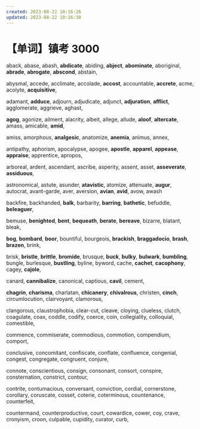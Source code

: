 ```yaml
---
created: 2023-08-22 10:16:26
updated: 2023-08-22 10:16:38
---
```

# 【单词】镇考 3000

aback, abase, abash, **abdicate**, abiding, **abject**, **abominate**, aboriginal, **abrade**, **abrogate**, **abscond**, abstain, 

abysmal, accede, acclimate, accolade, **accost**, accountable, **accrete**, acme, acolyte, **acquisitive**, 

adamant, **adduce**, adjourn, adjudicate, adjunct, **adjuration**, **afflict**, agglomerate, aggrieve, aghast, 

**agog**, agonize, ailment, alacrity, albeit, allege, allude, **aloof**, **altercate**, amass, amicable, **amid**,

amiss, amorphous, **analgesic**, anatomize, **anemia**, animus, annex, 

antipathy, aphorism, apocalypse, apogee, **apostle**, **apparel**, **appease**, **appraise**, apprentice, apropos, 

arboreal, ardent, ascendant, ascribe, asperity, assent, asset, **asseverate**, **assiduous**, 

astronomical, astute, asunder, **atavistic**, atomize, attenuate, **augur**, autocrat, avant-garde, aver, aversion, **avian**, **avid**, avow, awash

backfire, backhanded, **balk**, barbarity, **barring**, **bathetic**, befuddle, **beleaguer**, 

bemuse, **benighted**, **bent**, **bequeath**, **berate**, **bereave**, bizarre, blatant, bleak, 

**bog**, **bombard**, **boor**, bountiful, bourgeois, **brackish**, **braggadocio**, **brash**, **brazen**, brink, 

brisk, **bristle**, **brittle**, **bromide**, brusque, **buck**, **bulky**, **bulwark**, **bumbling**, bungle, burlesque, **bustling**, byline, byword, cache, **cachet**, **cacophony**, cagey, **cajole**, 

canard, **cannibalize**, canonical, captious, **cavil**, cement, 

**chagrin**, **charisma**, charlatan, **chicanery**, **chivalrous**, christen, **cinch**, circumlocution, clairvoyant, clamorous, 

clangorous, claustrophobia, clear-cut, cleave, cloying, clueless, clutch, coagulate, coax, coddle, codify, coerce, coin, collegiality, colloquial, comestible, 

commence, commiserate, commodious, commotion, compendium, comport, 

conclusive, concomitant, confiscate, conflate, confluence, congenial, congest, congregate, congruent, conjure, 

connote, conscientious, consign, consonant, consort, conspire, consternation, constrict, contour, 

contrite, contumacious, conversant, conviction, cordial, cornerstone, corollary, coruscate, cosset, coterie, coterminous, countenance, counterfeit, 

countermand, counterproductive, court, cowardice,  cower, coy, crave, cronyism, croon, culpable, cupidity, curator, curb, 

